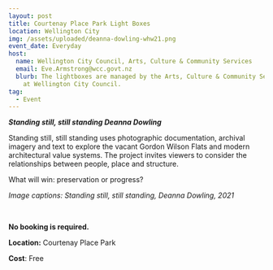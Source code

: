 ```yaml
---
layout: post
title: Courtenay Place Park Light Boxes
location: Wellington City
img: /assets/uploaded/deanna-dowling-whw21.png
event_date: Everyday
host:
  name: Wellington City Council, Arts, Culture & Community Services
  email: Eve.Armstrong@wcc.govt.nz
  blurb: The lightboxes are managed by the Arts, Culture & Community Services team
    at Wellington City Council.
tag:
  - Event
---
```

***Standing still, still standing Deanna Dowling***

Standing still, still standing uses photographic documentation, archival imagery and text to explore the vacant Gordon Wilson Flats and modern architectural value systems. The project invites viewers to consider the relationships between people, place and structure. 

What will win: preservation or progress?

*Image captions: Standing still, still standing, Deanna Dowling, 2021*

<br>

**No booking is required.** 

**Location:** Courtenay Place Park

**Cost**: Free
